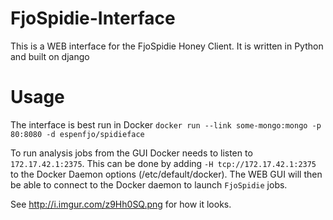 FjoSpidie-Interface
===================

This is a WEB interface for the FjoSpidie Honey Client.
It is written in Python and built on django

Usage
=====
The interface is best run in Docker `docker run --link some-mongo:mongo -p 80:8080 -d espenfjo/spidieface`

To run analysis jobs from the GUI Docker needs to listen to `172.17.42.1:2375`. This can be done by adding `-H tcp://172.17.42.1:2375` to the Docker Daemon options (/etc/default/docker). The WEB GUI will then be able to connect to the Docker daemon to launch `FjoSpidie` jobs.

See http://i.imgur.com/z9Hh0SQ.png for how it looks.
